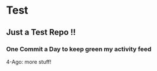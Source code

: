 # Test
## Just a Test Repo !!
### One Commit a Day to keep green my activity feed 

4-Ago: more stuff!


